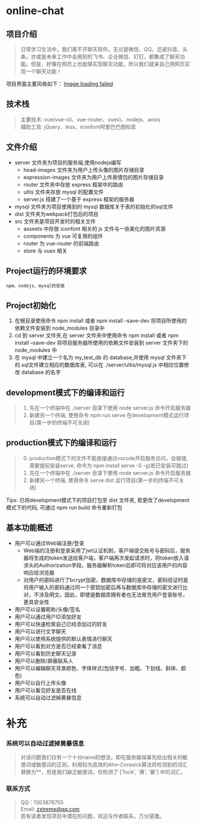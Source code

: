 # online-chat

## 项目介绍
> 日常学习⽣活中，我们离不开聊天软件。⽆论是微信、QQ，还是抖⾳、头条，亦或是未来⼯作中会⽤到的⻜书、企业微信、钉钉，都集成了聊天功能。但是，好像在⽹⻚上也能够实现聊天功能，所以我们就来⾃⼰⽤⽹⻚实现⼀个聊天功能！

项目界面主要风格如下：
[Image loading failed](/appearance.png)

## 技术栈
> 主要技术: vue(vue-cli、vue-router、vuex)、nodejs、axios    
> 辅助工具: jQuery、less、iconfont阿里巴巴图标库  

## 文件介绍
- server 文件夹为项目的服务端,使用nodejs编写
  - head-images 文件夹为用户上传头像的图片存储目录
  - expression-images 文件夹为用户上传表情包的图片存储目录
  - router 文件夹中存放 express 框架中的路由
  - ultis 文件夹存放 mysql 的配置文件
  - server.js 搭建了一个基于 express 框架的服务器
- mysql 文件夹为项目使用到的 mysql 数据库关于表的初始化的sql文件
- dist 文件夹为webpack打包后的项目
- src 文件夹是项目开发时的相关文件
  - asseets 中存放 iconfont 相关的 js 文件与一些美化的图片资源
  - components 为 vue 可复用的组件
  - router 为 vue-router 的前端路由
  - store 与 vuex 相关

## Project运行的环境要求
```
npm、nodejs、mysql的安装
```

## Project初始化
1. 在根目录使用命令 npm install 或者 npm install –save-dev 将项目所使用的依赖文件安装到 node_modules 目录中
2. cd 到 server 文件夹,在 server 文件夹中使用命令 npm install 或者 npm install –save-dev 将项目服务器所使用的依赖文件安装到 server 文件夹下的 node_modules 中
3. 在 mysql 中建立一个名为 my_test_db 的 database,并使用 mysql 文件夹下的.sql文件建立相应的数据库表, 可以在 ./server/ultis/mysql.js 中相应位置修改 database 的名字


## development模式下的编译和运行
> 1. 先在一个终端中在 ./server 目录下使用 node server.js 命令开启服务器   
> 2. 新建另一个终端, 使用命令 npm run serve 在development模式运行项目(第一步的终端不可关闭)  

## production模式下的编译和运行
> 0. production模式下的文件不能直接通过vscode开启服务访问，会报错, 需要提前安装serve, 命令为 npm install serve -S -g(若已安装可跳过)    
> 1. 先在一个终端中在 ./server 目录下使用 node server.js 命令开启服务器   
> 2. 新建另一个终端, 使用命令 serve dist 运行项目(第一步的终端不可关闭)  

Tips: 已将development模式下的项目打包至 dist 文件夹, 若更改了development模式下的代码, 可通过 npm run build 命令重新打包


## 基本功能概述
- 用户可以通过Web端注册/登录
  - Web端的注册和登录采用了jwt认证机制，客户端提交账号与密码后，服务器将生成的token发送给客户端，客户端再次发起请求时，将token放入请求头的Authorization字段，服务器解析token后即可将对应该用户的内容响应给浏览器
  - 对用户的密码进行了bcrypt加密，数据库中存储的是密文，密码验证时是将用户输入的密码通过同一个密钥加密后再与数据库中存储的密文进行比对，不涉及明文。因此，即使是数据库拥有者也无法冒充用户登录账号，更具安全性
- 用户可以设置昵称/头像/签名
- 用户可以通过用户ID添加好友
- 用户可以快速检索自己已经添加过的好友
- 用户可以进⾏⽂字聊天
- 用户可以使⽤系统提供的默认表情进⾏聊天
- 用户可以看到对⽅是否已经查看了消息
- 用户可以看到历史聊天记录
- 用户可以删除/屏蔽联系⼈
- 用户可以编辑聊天背景颜色、字体样式(包括字号、加粗、下划线、斜体、颜色)
- 用户可以自行上传头像
- 用户可以看见好友是否在线
- 系统可以自动过滤掉⻩暴信息


# 补充

### 系统可以自动过滤掉⻩暴信息
> 对该问题我们仅有一个十分naive的想法，即在服务器端事先给出相关的敏感词或敏感词的正则，利用较为高效的Aho–Corasick算法将检测到的词汇替换为**，但是我们缺乏敏感词，仅检测了 ['fuck', '黄', '暴'] 中的词汇。


### 联系方式
> QQ：1303878755  
> Email: zxtreme@qq.com  
> 若有读者发现项目中潜在的问题，欢迎与作者联系，万分感激。
